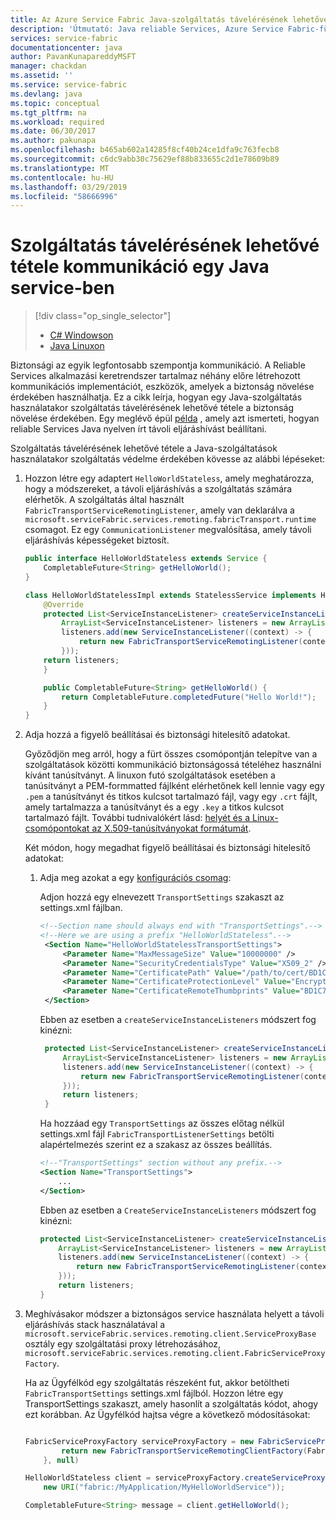 ```yaml
---
title: Az Azure Service Fabric Java-szolgáltatás távelérésének lehetővé tétele kommunikáció biztonságossá tételéhez |} A Microsoft Docs
description: 'Útmutató: Java reliable Services, Azure Service Fabric-fürtben futó szolgáltatás távelérésének lehetővé tétele a-alapú kommunikáció biztonságossá tételére.'
services: service-fabric
documentationcenter: java
author: PavanKunapareddyMSFT
manager: chackdan
ms.assetid: ''
ms.service: service-fabric
ms.devlang: java
ms.topic: conceptual
ms.tgt_pltfrm: na
ms.workload: required
ms.date: 06/30/2017
ms.author: pakunapa
ms.openlocfilehash: b465ab602a14285f8cf40b24ce1dfa9c763fecb8
ms.sourcegitcommit: c6dc9abb30c75629ef88b833655c2d1e78609b89
ms.translationtype: MT
ms.contentlocale: hu-HU
ms.lasthandoff: 03/29/2019
ms.locfileid: "58666996"
---
```

# <a name="secure-service-remoting-communications-in-a-java-service"></a>Szolgáltatás távelérésének lehetővé tétele kommunikáció egy Java service-ben
> [!div class="op_single_selector"]
> * [C# Windowson](service-fabric-reliable-services-secure-communication.md)
> * [Java Linuxon](service-fabric-reliable-services-secure-communication-java.md)
>
>

Biztonsági az egyik legfontosabb szempontja kommunikáció. A Reliable Services alkalmazási keretrendszer tartalmaz néhány előre létrehozott kommunikációs implementációt, eszközök, amelyek a biztonság növelése érdekében használhatja. Ez a cikk leírja, hogyan egy Java-szolgáltatás használatakor szolgáltatás távelérésének lehetővé tétele a biztonság növelése érdekében. Egy meglévő épül [példa](service-fabric-reliable-services-communication-remoting-java.md) , amely azt ismerteti, hogyan reliable Services Java nyelven írt távoli eljáráshívást beállítani. 

Szolgáltatás távelérésének lehetővé tétele a Java-szolgáltatások használatakor szolgáltatás védelme érdekében kövesse az alábbi lépéseket:

1. Hozzon létre egy adaptert `HelloWorldStateless`, amely meghatározza, hogy a módszereket, a távoli eljáráshívás a szolgáltatás számára elérhetők. A szolgáltatás által használt `FabricTransportServiceRemotingListener`, amely van deklarálva a `microsoft.serviceFabric.services.remoting.fabricTransport.runtime` csomagot. Ez egy `CommunicationListener` megvalósítása, amely távoli eljáráshívás képességeket biztosít.

    ```java
    public interface HelloWorldStateless extends Service {
        CompletableFuture<String> getHelloWorld();
    }

    class HelloWorldStatelessImpl extends StatelessService implements HelloWorldStateless {
        @Override
        protected List<ServiceInstanceListener> createServiceInstanceListeners() {
            ArrayList<ServiceInstanceListener> listeners = new ArrayList<>();
            listeners.add(new ServiceInstanceListener((context) -> {
                return new FabricTransportServiceRemotingListener(context,this);
            }));
        return listeners;
        }

        public CompletableFuture<String> getHelloWorld() {
            return CompletableFuture.completedFuture("Hello World!");
        }
    }
    ```
2. Adja hozzá a figyelő beállításai és biztonsági hitelesítő adatokat.

    Győződjön meg arról, hogy a fürt összes csomópontján telepítve van a szolgáltatások közötti kommunikáció biztonságossá tételéhez használni kívánt tanúsítványt. A linuxon futó szolgáltatások esetében a tanúsítványt a PEM-formmatted fájlként elérhetőnek kell lennie vagy egy `.pem` a tanúsítványt és titkos kulcsot tartalmazó fájl, vagy egy `.crt` fájlt, amely tartalmazza a tanúsítványt és a egy `.key` a titkos kulcsot tartalmazó fájlt. További tudnivalókért lásd: [helyét és a Linux-csomópontokat az X.509-tanúsítványokat formátumát](./service-fabric-configure-certificates-linux.md#location-and-format-of-x509-certificates-on-linux-nodes).
    
    Két módon, hogy megadhat figyelő beállításai és biztonsági hitelesítő adatokat:

   1. Adja meg azokat a egy [konfigurációs csomag](service-fabric-application-and-service-manifests.md):

       Adjon hozzá egy elnevezett `TransportSettings` szakaszt az settings.xml fájlban.

       ```xml
       <!--Section name should always end with "TransportSettings".-->
       <!--Here we are using a prefix "HelloWorldStateless".-->
        <Section Name="HelloWorldStatelessTransportSettings">
            <Parameter Name="MaxMessageSize" Value="10000000" />
            <Parameter Name="SecurityCredentialsType" Value="X509_2" />
            <Parameter Name="CertificatePath" Value="/path/to/cert/BD1C71E248B8C6834C151174DECDBDC02DE1D954.crt" />
            <Parameter Name="CertificateProtectionLevel" Value="EncryptandSign" />
            <Parameter Name="CertificateRemoteThumbprints" Value="BD1C71E248B8C6834C151174DECDBDC02DE1D954" />
        </Section>

       ```

       Ebben az esetben a `createServiceInstanceListeners` módszert fog kinézni:

       ```java
        protected List<ServiceInstanceListener> createServiceInstanceListeners() {
            ArrayList<ServiceInstanceListener> listeners = new ArrayList<>();
            listeners.add(new ServiceInstanceListener((context) -> {
                return new FabricTransportServiceRemotingListener(context,this, FabricTransportRemotingListenerSettings.loadFrom(HelloWorldStatelessTransportSettings));
            }));
            return listeners;
        }
       ```

        Ha hozzáad egy `TransportSettings` az összes előtag nélkül settings.xml fájl `FabricTransportListenerSettings` betölti alapértelmezés szerint ez a szakasz az összes beállítás.

        ```xml
        <!--"TransportSettings" section without any prefix.-->
        <Section Name="TransportSettings">
            ...
        </Section>
        ```
        Ebben az esetben a `CreateServiceInstanceListeners` módszert fog kinézni:

        ```java
        protected List<ServiceInstanceListener> createServiceInstanceListeners() {
            ArrayList<ServiceInstanceListener> listeners = new ArrayList<>();
            listeners.add(new ServiceInstanceListener((context) -> {
                return new FabricTransportServiceRemotingListener(context,this);
            }));
            return listeners;
        }
       ```
3. Meghívásakor módszer a biztonságos service használata helyett a távoli eljáráshívás stack használatával a `microsoft.serviceFabric.services.remoting.client.ServiceProxyBase` osztály egy szolgáltatási proxy létrehozásához, `microsoft.serviceFabric.services.remoting.client.FabricServiceProxyFactory`.

    Ha az Ügyfélkód egy szolgáltatás részeként fut, akkor betöltheti `FabricTransportSettings` settings.xml fájlból. Hozzon létre egy TransportSettings szakaszt, amely hasonlít a szolgáltatás kódot, ahogy ezt korábban. Az Ügyfélkód hajtsa végre a következő módosításokat:

    ```java

    FabricServiceProxyFactory serviceProxyFactory = new FabricServiceProxyFactory(c -> {
            return new FabricTransportServiceRemotingClientFactory(FabricTransportRemotingSettings.loadFrom("TransportPrefixTransportSettings"), null, null, null, null);
        }, null)

    HelloWorldStateless client = serviceProxyFactory.createServiceProxy(HelloWorldStateless.class,
        new URI("fabric:/MyApplication/MyHelloWorldService"));

    CompletableFuture<String> message = client.getHelloWorld();

    ```

